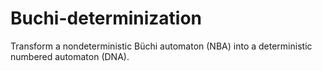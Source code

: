 # Buchi-determinization

Transform a nondeterministic Büchi automaton (NBA) into a deterministic numbered automaton (DNA).
